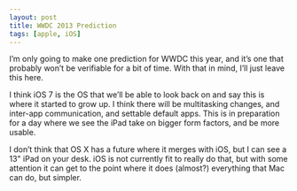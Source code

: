```yaml
---
layout: post
title: WWDC 2013 Prediction
tags: [apple, iOS]
---
```


I’m only going to make one prediction for WWDC this year, and it’s one that probably won’t be verifiable for a bit of time. With that in mind, I’ll just leave this here.

I think iOS 7 is the OS that we’ll be able to look back on and say this is where it started to grow up. I think there will be multitasking changes, and inter-app communication, and settable default apps. This is in preparation for a day where we see the iPad take on bigger form factors, and be more usable.

I don’t think that OS X has a future where it merges with iOS, but I can see a 13" iPad on your desk. iOS is not currently fit to really do that, but with some attention it can get to the point where it does (almost?) everything that Mac can do, but simpler.